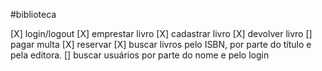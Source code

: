 #biblioteca

[X] login/logout
[X] emprestar livro
[X] cadastrar livro
[X] devolver livro
[] pagar multa
[X] reservar
[X] buscar livros pelo ISBN, por parte do título e pela editora.
[] buscar usuários por parte do nome e pelo login
